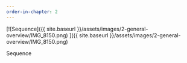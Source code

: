 ```yaml
---
order-in-chapter: 2
---
```


[![Sequence]({{ site.baseurl }}/assets/images/2-general-overview/IMG_8150.png)
]({{ site.baseurl }}/assets/images/2-general-overview/IMG_8150.png)

Sequence
